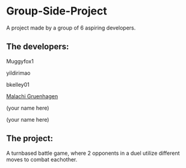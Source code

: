 # Group-Side-Project
A project made by a group of 6 aspiring developers.

## The developers:
Muggyfox1

yildirimao

bkelley01

[Malachi Gruenhagen](https://github.com/nurse-the-code)

(your name here)

(your name here)

## The project:
A turnbased battle game, where 2 opponents in a duel utilize different moves to combat eachother.

